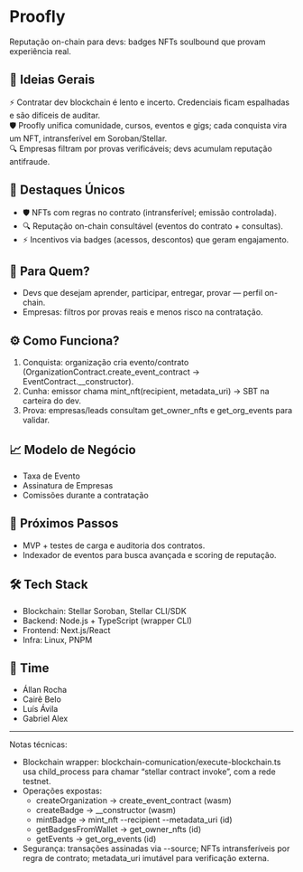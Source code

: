 # Proofly

Reputação on-chain para devs: badges NFTs soulbound que provam experiência real.

## 🚀 Ideias Gerais
⚡ Contratar dev blockchain é lento e incerto. Credenciais ficam espalhadas e são difíceis de auditar.  
🛡️ Proofly unifica comunidade, cursos, eventos e gigs; cada conquista vira um NFT, intransferível em Soroban/Stellar.  
🔍 Empresas filtram por provas verificáveis; devs acumulam reputação antifraude.

## 💎 Destaques Únicos
- 🛡️ NFTs com regras no contrato (intransferível; emissão controlada).
- 🔍 Reputação on-chain consultável (eventos do contrato + consultas).
- ⚡ Incentivos via badges (acessos, descontos) que geram engajamento.

## 🎯 Para Quem?
- Devs que desejam aprender, participar, entregar, provar — perfil on-chain.
- Empresas: filtros por provas reais e menos risco na contratação.

## ⚙️ Como Funciona?
1) Conquista: organização cria evento/contrato (OrganizationContract.create_event_contract → EventContract.__constructor).  
2) Cunha: emissor chama mint_nft(recipient, metadata_uri) → SBT na carteira do dev.  
3) Prova: empresas/leads consultam get_owner_nfts e get_org_events para validar.

## 📈 Modelo de Negócio
- Taxa de Evento
- Assinatura de Empresas
- Comissões durante a contratação

## 🔮 Próximos Passos
- MVP + testes de carga e auditoria dos contratos.  
- Indexador de eventos para busca avançada e scoring de reputação.

## 🛠️ Tech Stack
- Blockchain: Stellar Soroban, Stellar CLI/SDK
- Backend: Node.js + TypeScript (wrapper CLI)
- Frontend: Next.js/React
- Infra: Linux, PNPM

## 👥 Time
- Állan Rocha
- Cairê Belo  
- Luís Ávila
- Gabriel Alex

---

Notas técnicas:
- Blockchain wrapper: blockchain-comunication/execute-blockchain.ts usa child_process para chamar “stellar contract invoke”, com a rede testnet.
- Operações expostas:
  - createOrganization → create_event_contract (wasm)
  - createBadge → __constructor (wasm)
  - mintBadge → mint_nft --recipient --metadata_uri (id)
  - getBadgesFromWallet → get_owner_nfts (id)
  - getEvents → get_org_events (id)
- Segurança: transações assinadas via --source; NFTs intransferíveis por regra de contrato; metadata_uri imutável para verificação externa.